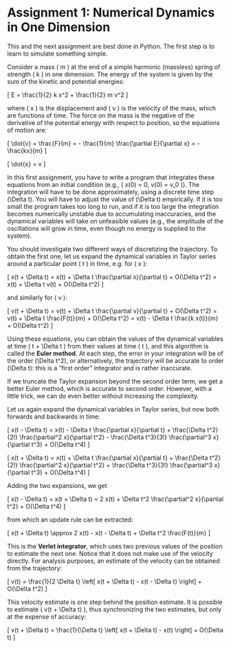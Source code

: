 # Assignment 1: Numerical Dynamics in One Dimension

This and the next assignment are best done in Python. The first step is to learn to simulate something simple.

Consider a mass \( m \) at the end of a simple harmonic (massless) spring of strength \( k \) in one dimension. The energy of the system is given by the sum of the kinetic and potential energies:

\[
E = \frac{1}{2} k x^2 + \frac{1}{2} m v^2
\]

where \( x \) is the displacement and \( v \) is the velocity of the mass, which are functions of time. The force on the mass is the negative of the derivative of the potential energy with respect to position, so the equations of motion are:

\[
\dot{v} = \frac{F}{m} = - \frac{1}{m} \frac{\partial E}{\partial x} = - \frac{kx}{m}
\]

\[
\dot{x} = v
\]

In this first assignment, you have to write a program that integrates these equations from an initial condition (e.g., \( x(0) = 0, v(0) = v_0 \)). The integration will have to be done approximately, using a discrete time step \(\Delta t\). You will have to adjust the value of \(\Delta t\) empirically. If it is too small the program takes too long to run, and if it is too large the integration becomes numerically unstable due to accumulating inaccuracies, and the dynamical variables will take on unfeasible values (e.g., the amplitude of the oscillations will grow in time, even though no energy is supplied to the system).

You should investigate two different ways of discretizing the trajectory. To obtain the first one, let us expand the dynamical variables in Taylor series around a particular point \( t \) in time, e.g. for \( x \):

\[
x(t + \Delta t) = x(t) + \Delta t \frac{\partial x}{\partial t} + O(\Delta t^2) = x(t) + \Delta t v(t) + O(\Delta t^2)
\]

and similarly for \( v \):

\[
v(t + \Delta t) = v(t) + \Delta t \frac{\partial v}{\partial t} + O(\Delta t^2) = v(t) + \Delta t \frac{F(t)}{m} + O(\Delta t^2) = v(t) - \Delta t \frac{k x(t)}{m} + O(\Delta t^2)
\]

Using these equations, you can obtain the values of the dynamical variables at time \( t + \Delta t \) from their values at time \( t \), and this algorithm is called the **Euler method**. At each step, the error in your integration will be of the order \(\Delta t^2\), or alternatively, the trajectory will be accurate to order \(\Delta t\): this is a “first order” integrator and is rather inaccurate.

If we truncate the Taylor expansion beyond the second order term, we get a better Euler method, which is accurate to second order. However, with a little trick, we can do even better without increasing the complexity.

Let us again expand the dynamical variables in Taylor series, but now both forwards and backwards in time:

\[
x(t - \Delta t) = x(t) - \Delta t \frac{\partial x}{\partial t} + \frac{\Delta t^2}{2!} \frac{\partial^2 x}{\partial t^2} - \frac{\Delta t^3}{3!} \frac{\partial^3 x}{\partial t^3} + O(\Delta t^4)
\]

\[
x(t + \Delta t) = x(t) + \Delta t \frac{\partial x}{\partial t} + \frac{\Delta t^2}{2!} \frac{\partial^2 x}{\partial t^2} + \frac{\Delta t^3}{3!} \frac{\partial^3 x}{\partial t^3} + O(\Delta t^4)
\]

Adding the two expansions, we get

\[
x(t - \Delta t) + x(t + \Delta t) = 2 x(t) + \Delta t^2 \frac{\partial^2 x}{\partial t^2} + O(\Delta t^4)
\]

from which an update rule can be extracted:

\[
x(t + \Delta t) \approx 2 x(t) - x(t - \Delta t) + \Delta t^2 \frac{F(t)}{m}
\]

This is the **Verlet integrator**, which uses two previous values of the position to estimate the next one. Notice that it does not make use of the velocity directly. For analysis purposes, an estimate of the velocity can be obtained from the trajectory:

\[
v(t) = \frac{1}{2 \Delta t} \left[ x(t + \Delta t) - x(t - \Delta t) \right] + O(\Delta t^2)
\]

This velocity estimate is one step behind the position estimate. It is possible to estimate \( v(t + \Delta t) \), thus synchronizing the two estimates, but only at the expense of accuracy:

\[
v(t + \Delta t) = \frac{1}{\Delta t} \left[ x(t + \Delta t) - x(t) \right] + O(\Delta t)
\]

